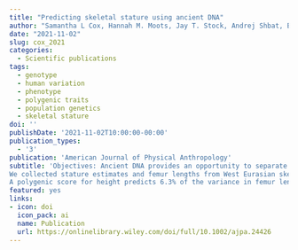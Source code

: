 ```yaml
---
title: "Predicting skeletal stature using ancient DNA"
author: "Samantha L Cox, Hannah M. Moots, Jay T. Stock, Andrej Shbat, Bárbara D. Bitarello, Nicole Nicklisch,Kurt W. Alt, Wolfgang Haak,Eva Rosenstock,Christopher B. Ruff & Iain Mathieson"
date: "2021-11-02"
slug: cox_2021
categories:
  - Scientific publications
tags:
  - genotype
  - human variation
  - phenotype
  - polygenic traits
  - population genetics
  - skeletal stature
doi: ''
publishDate: '2021-11-02T10:00:00-00:00'
publication_types:
  - '3'
publication: 'American Journal of Physical Anthropology'
subtitle: 'Objectives: Ancient DNA provides an opportunity to separate the genetic and environmental bases of complex traits by allowing direct estimation of genetic values in ancient individuals. Here, we test whether genetic scores for height in ancient individuals are predictive of their actual height, as inferred from skeletal remains. We estimate the contributions of genetic and environmental variables to observed phenotypic variation as a first step towards quantifying individual sources of morphological variation. Materials and methods:
We collected stature estimates and femur lengths from West Eurasian skeletal remains with published genome-wide ancient DNA data (n = 182, dating from 33,000–850 BP). We also recorded genetic sex, genetic ancestry, date and paleoclimate data for each individual, and δ13C and δ15N stable isotope values where available (n = 69). We tested different methods of calculating polygenic scores, using summary statistics from four different genome wide association studies (GWAS) for height, and three methods for imputing missing genotypes. Results:
A polygenic score for height predicts 6.3% of the variance in femur length in our data (n = 132, SD = 0.0069%, p = 0.001), controlling for sex, ancestry, and date. This is consistent with the predictive power of height PRS in present-day populations and the low coverage of ancient samples. Comparatively, sex explains about 17% of the variance in femur length in our sample. Environmental effects also likely play a role in variation, independent of genetics, though with considerable uncertainty (longitude: R2 = 0.033, SD = 0.008, p = 0.011). Genotype imputation did not improve polygenic prediction, and results varied based on the GWAS summary statistics we used. Discussion: Polygenic scores explain a small but significant proportion of the variance in height in ancient individuals, though not enough to make useful predictions of individual phenotypes. However, environmental variables also contribute to phenotypic outcomes and understanding their interaction with direct genetic predictions will provide a framework with which to model how plasticity and genetic changes ultimately combine to drive adaptation and evolution.'
featured: yes
links:
- icon: doi
  icon_pack: ai
  name: Publication
  url: https://onlinelibrary.wiley.com/doi/full/10.1002/ajpa.24426
---
```


